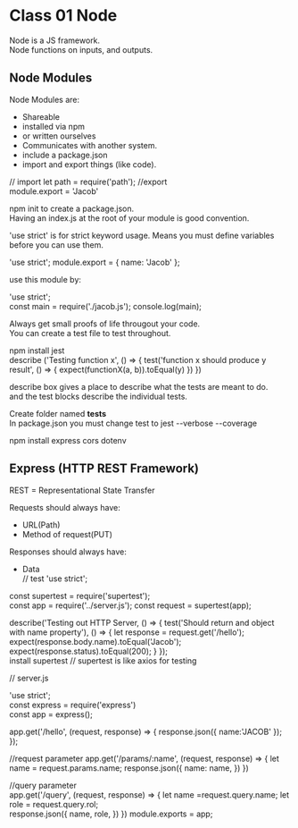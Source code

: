 # Class 01 Node   

Node is a JS framework.  
Node functions on inputs, and outputs.  

## Node Modules  

Node Modules are:

* Shareable  
* installed via npm  
* or written ourselves  
* Communicates with another system.  
* include a package.json  
* import and export things (like code).

// import
let path = require('path');
//export  
module.export = 'Jacob'  

npm init to create a package.json.  
Having an index.js at the root of your module is good convention.  

 'use strict' is for strict keyword usage. Means you must define variables before you can use them.  

'use strict';
module.export = {
    name: 'Jacob'
};

use this module by:  

'use strict';  
const main = require('./jacob.js');
console.log(main);  

Always get small proofs of life througout your code.  
You can create a test file to test throughout.  

npm install jest  
describe ('Testing function x', () => {
    test('function x should produce y result', () => {
        expect(functionX(a, b)).toEqual(y)
    })
})  

describe box gives a place to describe what the tests are meant to do.  
and the test blocks describe the individual tests. 

Create folder named __tests__  
In package.json you must change test to jest --verbose --coverage  

npm install express cors dotenv  

## Express (HTTP REST Framework)  

REST = Representational State Transfer  

Requests should always have:  

* URL(Path)  
* Method of request(PUT)  

Responses should always have:  

* Data  
// test
'use strict';  

const supertest = require('supertest');  
const app = require('../server.js');
const request = supertest(app);

describe('Testing out HTTP Server, () => {
    test('Should return and object with name property'), () => {
        let response = request.get('/hello');
        expect(response.body.name).toEqual('Jacob');
        expect(response.status).toEqual(200);
    }
});  
install supertest
// supertest is like axios for testing  

// server.js  

'use strict';  
const express = require('express')  
const app = express();  

app.get('/hello', (request, response) => {
    response.json({
        name:'JACOB'
    });
});

//request parameter
app.get('/params/:name', (request, response) => {
    let name = request.params.name;
    response.json({
        name: name,
    })
})  

//query parameter  
app.get('/query', (request, response) => {
    let name =request.query.name;
    let role = request.query.rol;  
    response.json({
        name,
        role,
    })
})
module.exports = app;
